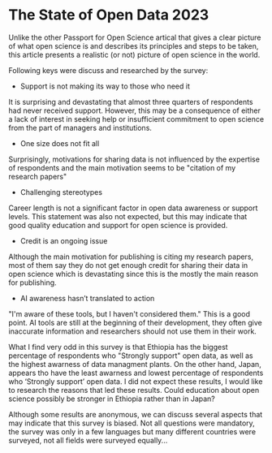 # The State of Open Data 2023

Unlike the other Passport for Open Science artical that gives a clear picture of what open science is and describes its principles and steps to be taken, this article presents a realistic (or not) picture of open science in the world.

Following keys were discuss and researched by the survey:
- Support is not making its way to those who need it
  
It is surprising and devastating that almost three quarters of respondents had never received support. However, this may be a consequence of either a lack of interest in seeking help or insufficient commitment to open science from the part of managers and institutions.
- One size does not fit all

Surprisingly, motivations for sharing data is not influenced by the expertise of respondents and the main motivation seems to be "citation of my research papers"

- Challenging stereotypes

Career length is not a significant factor in open data awareness or support levels. This statement was also not expected, but this may indicate that good quality education and support for open science is provided.

- Credit is an ongoing issue

Although the main motivation for publishing is citing my research papers, most of them say they do not get enough credit for sharing their data in open science which is devastating since this is the mostly the main reason for publishing.

- AI awareness hasn’t translated to action

"I'm aware of these tools, but I haven't considered them." This is a good point. AI tools are still at the beginning of their development, they often give inaccurate information and researchers should not use them in their work.

What I find very odd in this survey is that Ethiopia has the biggest percentage of respondents who "Strongly support" open data, as well as the highest awarness of data managment plants. On the other hand, Japan, appears tho have the least awarness and lowest percentage of respondents who ‘Strongly
support’ open data. I did not expect these results, I would like to research the reasons that led these results. Could education about open science possibly be stronger in Ethiopia rather than in Japan? 
 

Although some results are anonymous, we can discuss several aspects that may indicate that this survey is biased. Not all questions were mandatory, the survey was only in a few languages but many different countries were surveyed, not all fields were surveyed equally...
